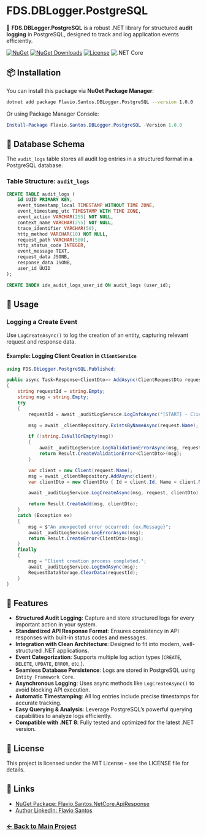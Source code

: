 # FDS.DBLogger.PostgreSQL

🚀 **FDS.DBLogger.PostgreSQL** is a robust .NET library for structured **audit logging** in PostgreSQL, designed to track and log application events efficiently.

[![NuGet](https://img.shields.io/nuget/v/Flavio.Santos.DbLogger.PostgreSQL.svg)](https://www.nuget.org/packages/Flavio.Santos.DbLogger.PostgreSQL/)
[![NuGet Downloads](https://img.shields.io/nuget/dt/Flavio.Santos.DbLogger.PostgreSQL.svg)](https://www.nuget.org/packages/Flavio.Santos.DbLogger.PostgreSQL/)
[![License](https://img.shields.io/badge/license-MIT-blue.svg)](LICENSE)
![.NET Core](https://img.shields.io/badge/.NET%20Core-8.0-blue?logo=dotnet)

## 📦 Installation

You can install this package via **NuGet Package Manager**:

```sh
dotnet add package Flavio.Santos.DBLogger.PostgreSQL --version 1.0.0
```

Or using Package Manager Console:

```powershell
Install-Package Flavio.Santos.DBLogger.PostgreSQL -Version 1.0.0
```

## 📂 Database Schema

The `audit_logs` table stores all audit log entries in a structured format in a PostgreSQL database.

### **Table Structure: `audit_logs`**

```sql
CREATE TABLE audit_logs (
    id UUID PRIMARY KEY,
    event_timestamp_local TIMESTAMP WITHOUT TIME ZONE,
    event_timestamp_utc TIMESTAMP WITH TIME ZONE,
    event_action VARCHAR(255) NOT NULL,
    context_name VARCHAR(255) NOT NULL,
    trace_identifier VARCHAR(50),
    http_method VARCHAR(10) NOT NULL, 
    request_path VARCHAR(500),
    http_status_code INTEGER,
    event_message TEXT,
    request_data JSONB, 
    response_data JSONB,
    user_id UUID
);

CREATE INDEX idx_audit_logs_user_id ON audit_logs (user_id);
```

## 🚀 Usage

### **Logging a Create Event**
Use `LogCreateAsync()` to log the creation of an entity, capturing relevant request and response data.

#### **Example: Logging Client Creation in `ClientService`**
```csharp
using FDS.DbLogger.PostgreSQL.Published;

public async Task<Response<ClientDto>> AddAsync(ClientRequestDto request)
{
    string requestId = string.Empty;
    string msg = string.Empty;
    try
    {
        requestId = await _auditLogService.LogInfoAsync("[START] - Client creation process started.", request);

        msg = await _clientRepository.ExistsByNameAsync(request.Name);

        if (!string.IsNullOrEmpty(msg))
        {
            await _auditLogService.LogValidationErrorAsync(msg, request);
            return Result.CreateValidationError<ClientDto>(msg);
        }

        var client = new Client(request.Name);
        msg = await _clientRepository.AddAsync(client);
        var clientDto = new ClientDto { Id = client.Id, Name = client.Name };

        await _auditLogService.LogCreateAsync(msg, request, clientDto);

        return Result.CreateAdd(msg, clientDto);
    }
    catch (Exception ex)
    {
        msg = $"An unexpected error occurred: {ex.Message}";
        await _auditLogService.LogErrorAsync(msg);
        return Result.CreateError<ClientDto>(msg);
    }
    finally
    {
        msg = "Client creation process completed.";
        await _auditLogService.LogEndAsync(msg);
        RequestDataStorage.ClearData(requestId);
    }
}
```

## 🎯 Features

- **Structured Audit Logging**: Capture and store structured logs for every important action in your system.
- **Standardized API Response Format**: Ensures consistency in API responses with built-in status codes and messages.
- **Integration with Clean Architecture**: Designed to fit into modern, well-structured .NET applications.
- **Event Categorization**: Supports multiple log action types (`CREATE`, `DELETE`, `UPDATE`, `ERROR`, etc.).
- **Seamless Database Persistence**: Logs are stored in PostgreSQL using `Entity Framework Core`.
- **Asynchronous Logging**: Uses async methods like `LogCreateAsync()` to avoid blocking API execution.
- **Automatic Timestamping**: All log entries include precise timestamps for accurate tracking.
- **Easy Querying & Analysis**: Leverage PostgreSQL’s powerful querying capabilities to analyze logs efficiently.
- **Compatible with .NET 8**: Fully tested and optimized for the latest .NET version.

## 📜 License

This project is licensed under the MIT License - see the LICENSE file for details.

## 🔗 Links

- [NuGet Package: Flavio.Santos.NetCore.ApiResponse](https://www.nuget.org/packages/Flavio.Santos.NetCore.ApiResponse/)  
- [Author LinkedIn: Flavio Santos](https://www.linkedin.com/in/flavio-santos-ti/)

### [← Back to Main Project](https://github.com/flavio-santos-ti/FDS)
